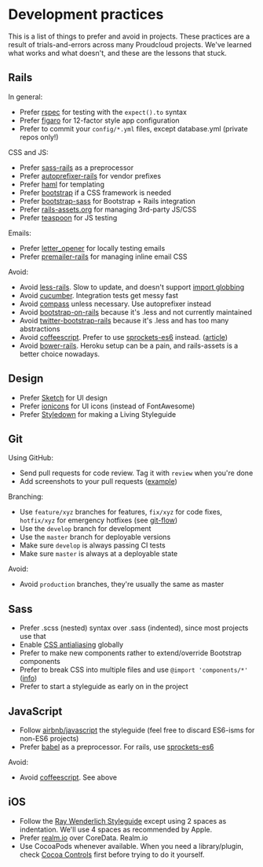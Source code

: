 # Development practices

This is a list of things to prefer and avoid in projects. These practices are a result of trials-and-errors across many Proudcloud projects. We've learned what works and what doesn't, and these are the lessons that stuck.

## Rails

In general:

- Prefer [rspec](https://github.com/rspec/rspec) for testing with the `expect().to` syntax
- Prefer [figaro](https://rubygems.org/gems/figaro) for 12-factor style app configuration
- Prefer to commit your `config/*.yml` files, except database.yml (private repos only!)

CSS and JS:

- Prefer [sass-rails](https://github.com/rails/sass-rails) as a preprocessor
- Prefer [autoprefixer-rails](https://github.com/ai/autoprefixer-rails) for vendor prefixes
- Prefer [haml](http://haml.info/) for templating
- Prefer [bootstrap](http://getbootstrap.com) if a CSS framework is needed
- Prefer [bootstrap-sass](https://github.com/twbs/bootstrap-sass) for Bootstrap + Rails integration
- Prefer [rails-assets.org](https://rails-assets.org) for managing 3rd-party JS/CSS
- Prefer [teaspoon](https://github.com/modeset/teaspoon) for JS testing

Emails:

- Prefer [letter_opener](https://rubygems.org/gems/letter_opener) for locally testing emails
- Prefer [premailer-rails](https://rubygems.org/gems/premailer-rails) for managing inline email CSS

Avoid:

- Avoid [less-rails](https://github.com/metaskills/less-rails/). Slow to update, and doesn't support [import globbing](https://github.com/less/less.js/issues/1181)
- Avoid [cucumber](https://github.com/cucumber/cucumber). Integration tests get messy fast
- Avoid [compass](http://compass-style.org/) unless necessary. Use autoprefixer instead
- Avoid [bootstrap-on-rails](https://github.com/jasontorres/bootstrap-on-rails) because it's .less and not currently maintained
- Avoid [twitter-bootstrap-rails](https://github.com/seyhunak/twitter-bootstrap-rails) because it's .less and has too many abstractions
- Avoid [coffeescript](http://coffeescript.org/). Prefer to use [sprockets-es6](https://rubygems.org/gems/sprockets-es6) instead. ([article](https://robots.thoughtbot.com/replace-coffeescript-with-es6))
- Avoid [bower-rails](https://rubygems.org/gems/bower-rails). Heroku setup can be a pain, and rails-assets is a better choice nowadays.

## Design

- Prefer [Sketch](http://bohemiancoding.com/sketch/) for UI design
- Prefer [ionicons](http://ionicons.com/) for UI icons (instead of FontAwesome)
- Prefer [Styledown](https://github.com/styledown/styledown) for making a Living Styleguide

## Git

Using GitHub:

- Send pull requests for code review. Tag it with `review` when you're done
- Add screenshots to your pull requests ([example](https://github.com/proudcloud/crowd-funding/pull/371))

Branching:

- Use `feature/xyz` branches for features, `fix/xyz` for code fixes, `hotfix/xyz` for emergency hotfixes (see [git-flow])
- Use the `develop` branch for development
- Use the `master` branch for deployable versions
- Make sure `develop` is always passing CI tests
- Make sure `master` is always at a deployable state

Avoid:

- Avoid `production` branches, they're usually the same as master

[git-flow]: http://nvie.com/posts/a-successful-git-branching-model/

## Sass

- Prefer .scss (nested) syntax over .sass (indented), since most projects use that
- Enable [CSS antialiasing](http://ricostacruz.com/cheatsheets/css-antialias) globally
- Prefer to make new components rather to extend/override Bootstrap components
- Prefer to break CSS into multiple files and use `@import 'components/*'` ([info](https://github.com/rstacruz/rscss#one-component-per-file))
- Prefer to start a styleguide as early on in the project

## JavaScript

- Follow [airbnb/javascript](https://github.com/airbnb/javascript) the styleguide (feel free to discard ES6-isms for non-ES6 projects)
- Prefer [babel](http://babeljs.io/) as a preprocessor. For rails, use [sprockets-es6](https://rubygems.org/gems/sprockets-es6)

Avoid:

- Avoid [coffeescript](http://coffeescript.org/). See above

## iOS

- Follow the [Ray Wenderlich Styleguide](https://github.com/raywenderlich/swift-style-guide) except using 2 spaces as indentation. We'll use 4 spaces as recommended by Apple.
- Prefer [realm.io](http://realm.io) over CoreData. Realm.io
- Use CocoaPods whenever available. When you need a library/plugin, check [Cocoa Controls](https://www.cocoacontrols.com/) first before trying to do it yourself.
